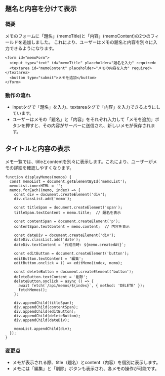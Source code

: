 ## 題名と内容を分けて表示

### 概要
メモのフォームに「題名」(memoTitle)と「内容」(memoContent)の2つのフィールドを追加しました。
これにより、ユーザーはメモの題名と内容を別々に入力できるようになります。

```html:フロントエンド（index.html）のコード
<form id="memoForm">
  <input type="text" id="memoTitle" placeholder="題名を入力" required>
  <textarea id="memoContent" placeholder="メモの内容を入力" required></textarea>
  <button type="submit">メモを追加</button>
</form>

```

### 動作の流れ
- inputタグで「題名」を入力、textareaタグで「内容」を入力できるようにしています。
- ユーザーはメモの「題名」と「内容」をそれぞれ入力して「メモを追加」ボタンを押すと、その内容がサーバーに送信され、新しいメモが保存されます。



## タイトルと内容の表示
メモ一覧では、titleとcontentを別々に表示します。これにより、ユーザーがメモの詳細を確認しやすくなります。
```javascript:フロントエンド（index.html）のコード
function displayMemos(memos) {
  const memoList = document.getElementById('memoList');
  memoList.innerHTML = '';
  memos.forEach((memo, index) => {
    const div = document.createElement('div');
    div.classList.add('memo');

    const titleSpan = document.createElement('span');
    titleSpan.textContent = memo.title;  // 題名を表示

    const contentSpan = document.createElement('p');
    contentSpan.textContent = memo.content;  // 内容を表示

    const dateDiv = document.createElement('div');
    dateDiv.classList.add('date');
    dateDiv.textContent = `作成日時: ${memo.createdAt}`;

    const editButton = document.createElement('button');
    editButton.textContent = '編集';
    editButton.onclick = () => editMemo(index, memo);

    const deleteButton = document.createElement('button');
    deleteButton.textContent = '削除';
    deleteButton.onclick = async () => {
      await fetch(`/api/memos/${index}`, { method: 'DELETE' });
      fetchMemos();
    };

    div.appendChild(titleSpan);
    div.appendChild(contentSpan);
    div.appendChild(editButton);
    div.appendChild(deleteButton);
    div.appendChild(dateDiv);

    memoList.appendChild(div);
  });
}

```
### 変更点
- メモが表示される際、title（題名）とcontent（内容）を個別に表示します。
- メモには「編集」と「削除」ボタンも表示され、各メモの操作が可能です。